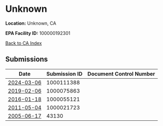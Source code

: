 # Unknown

**Location:** Unknown, CA

**EPA Facility ID:** 100000192301

[Back to CA Index](../../index.md)

## Submissions

| Date | Submission ID | Document Control Number |
|------|--------------|-------------------------|
| [2024-03-06](submissions/1000111388.md) | 1000111388 |  |
| [2019-02-06](submissions/1000075863.md) | 1000075863 |  |
| [2016-01-18](submissions/1000055121.md) | 1000055121 |  |
| [2011-05-04](submissions/1000021723.md) | 1000021723 |  |
| [2005-06-17](submissions/43130.md) | 43130 |  |
